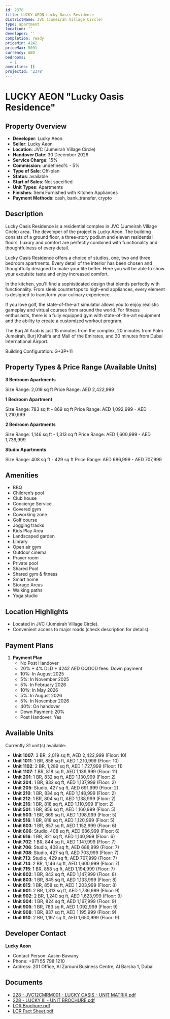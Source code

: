 ```yaml
---
id: 2378
title: LUCKY AEON Lucky Oasis Residence
districtName: JVC (Jumeirah Village Circle)
type: apartment
location: ''
developer: ''
completion: ready
priceMin: 4242
priceMax: 5091
currency: AED
bedrooms:
  - 1
amenities: []
projectId: '2378'
---
```


# LUCKY AEON "Lucky Oasis Residence"

## Property Overview
- **Developer**: Lucky Aeon
- **Seller**: Lucky Aeon
- **Location**: JVC (Jumeirah Village Circle)
- **Handover Date**: 30 December 2026
- **Service Charge**: 15%
- **Commission**: undefined% - 5%
- **Type of Sale**: Off-plan
- **Status**: available
- **Start of Sales**: Not specified
- **Unit Types**: Apartments
- **Finishes**: Semi Furnished with Kitchen Appliances
- **Payment Methods**: cash, bank_transfer, crypto

## Description
Lucky Oasis Residence is a residential complex in JVC (Jumeirah Village Circle) area. The developer of the project is Lucky Aeon. The building consists of a ground floor, a three-story podium and eleven residential floors. Luxury and comfort are perfectly combined with functionality and thoughtfulness of every detail.

Lucky Oasis Residence offers a choice of studios, one, two and three bedroom apartments. Every detail of the interior has been chosen and thoughtfully designed to make your life better. Here you will be able to show your exquisite taste and enjoy increased comfort.

In the kitchen, you'll find a sophisticated design that blends perfectly with functionality. From sleek countertops to high-end appliances, every element is designed to transform your culinary experience.

If you love golf, the state-of-the-art simulator allows you to enjoy realistic gameplay and virtual courses from around the world. For fitness enthusiasts, there is a fully equipped gym with state-of-the-art equipment and the ability to create a customized workout program.

The Burj Al Arab is just 15 minutes from the complex, 20 minutes from Palm Jumeirah, Burj Khalifa and Mall of the Emirates, and 30 minutes from Dubai International Airport.

Building Configuration: G+3P+11

## Property Types & Price Range (Available Units)
**3 Bedroom Apartments**

Size Range: 2,019 sq ft
Price Range: AED 2,422,999

**1 Bedroom Apartment**

Size Range: 783 sq ft - 869 sq ft
Price Range: AED 1,092,999 - AED 1,210,999

**2 Bedroom Apartments**

Size Range: 1,146 sq ft - 1,313 sq ft
Price Range: AED 1,600,999 - AED 1,736,999

**Studio Apartments**

Size Range: 408 sq ft - 429 sq ft
Price Range: AED 686,999 - AED 707,999

## Amenities
- BBQ
- Children’s pool
- Club house
- Concierge Service
- Covered gym
- Coworking zone
- Golf course
- Jogging tracks
- Kids Play Area
- Landscaped garden
- Library
- Open air gym
- Outdoor cinema
- Prayer room
- Private pool
- Shared Pool
- Shared gym & fitness
- Smart home
- Storage Areas
- Walking paths
- Yoga studio

## Location Highlights
- Located in JVC (Jumeirah Village Circle).
- Convenient access to major roads (check description for details).

## Payment Plans
1. **Payment Plan**
   - No Post Handover
   - 20% + 4% DLD + 4242 AED OQOOD fees: Down payment
   - 10%: In August 2025
   - 5%: In November 2025
   - 5%: In February 2026
   - 10%: In May 2026
   - 5%: In August 2026
   - 5%: In November 2026
   - 40%: On handover
   - Down Payment: 20%
   - Post Handover: Yes

## Available Units
Currently 31 unit(s) available:
- **Unit 1007**: 3 BR, 2,019 sq ft, AED 2,422,999 (Floor: 10)
- **Unit 1011**: 1 BR, 858 sq ft, AED 1,210,999 (Floor: 10)
- **Unit 1102**: 2 BR, 1,289 sq ft, AED 1,727,999 (Floor: 11)
- **Unit 1107**: 1 BR, 818 sq ft, AED 1,139,999 (Floor: 11)
- **Unit 201**: 1 BR, 832 sq ft, AED 1,130,999 (Floor: 2)
- **Unit 204**: 1 BR, 832 sq ft, AED 1,137,999 (Floor: 2)
- **Unit 205**: Studio, 427 sq ft, AED 691,999 (Floor: 2)
- **Unit 210**: 1 BR, 834 sq ft, AED 1,148,999 (Floor: 2)
- **Unit 212**: 1 BR, 804 sq ft, AED 1,138,999 (Floor: 2)
- **Unit 216**: 1 BR, 818 sq ft, AED 1,110,999 (Floor: 2)
- **Unit 501**: 1 BR, 856 sq ft, AED 1,160,999 (Floor: 5)
- **Unit 503**: 1 BR, 869 sq ft, AED 1,198,999 (Floor: 5)
- **Unit 516**: 1 BR, 818 sq ft, AED 1,120,999 (Floor: 5)
- **Unit 603**: 1 BR, 857 sq ft, AED 1,152,999 (Floor: 6)
- **Unit 606**: Studio, 408 sq ft, AED 686,999 (Floor: 6)
- **Unit 616**: 1 BR, 821 sq ft, AED 1,140,999 (Floor: 6)
- **Unit 702**: 1 BR, 844 sq ft, AED 1,147,999 (Floor: 7)
- **Unit 706**: Studio, 408 sq ft, AED 688,999 (Floor: 7)
- **Unit 708**: Studio, 427 sq ft, AED 703,999 (Floor: 7)
- **Unit 713**: Studio, 429 sq ft, AED 707,999 (Floor: 7)
- **Unit 714**: 2 BR, 1,146 sq ft, AED 1,600,999 (Floor: 7)
- **Unit 715**: 1 BR, 858 sq ft, AED 1,194,999 (Floor: 7)
- **Unit 802**: 1 BR, 842 sq ft, AED 1,147,999 (Floor: 8)
- **Unit 803**: 1 BR, 845 sq ft, AED 1,133,999 (Floor: 8)
- **Unit 815**: 1 BR, 858 sq ft, AED 1,203,999 (Floor: 8)
- **Unit 901**: 2 BR, 1,313 sq ft, AED 1,736,999 (Floor: 9)
- **Unit 902**: 2 BR, 1,240 sq ft, AED 1,623,999 (Floor: 9)
- **Unit 904**: 1 BR, 824 sq ft, AED 1,167,999 (Floor: 9)
- **Unit 905**: 1 BR, 783 sq ft, AED 1,092,999 (Floor: 9)
- **Unit 908**: 1 BR, 837 sq ft, AED 1,195,999 (Floor: 9)
- **Unit 910**: 2 BR, 1,197 sq ft, AED 1,650,999 (Floor: 9)

## Developer Contact
**Lucky Aeon**
- Contact Person: Aasim Bawany
- Phone: +971 55 798 1210
- Address: 201 Office, Al Zarouni Business Centre, ​Al Barsha 1, Dubai

## Documents
- [228 - JVC12CMRM001 - LUCKY OASIS - UNIT MATRIX.pdf](https://cdn.geniemap.net/2024/06/28/MfM1QbOmfNNOZG59bIusk03H1b9SxdtVRU5BNHlU.pdf)
- [228 - LUCKY III - UNIT BROCHURE.pdf](https://cdn.geniemap.net/2024/06/28/9bCrQaVvUcD8Q9mgg8ffWNp3k8jAO7doTD6xHPoL.pdf)
- [LOR Brochure.pdf](https://cdn.geniemap.net/2024/06/28/fWpMbsMoxifjvVrMS5OGw7cqo2soWeXwprAP0TqV.pdf)
- [LOR Fact Sheet.pdf](https://cdn.geniemap.net/2024/06/28/eJUK9FK8lLVWtQUIx9c5zfJA7gSQe4LzjzxCPP4M.pdf)
